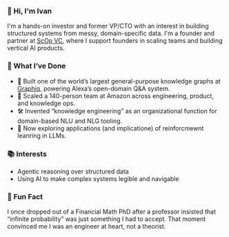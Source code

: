### 👋 Hi, I'm Ivan

I'm a hands-on investor and former VP/CTO with an interest in building structured systems from messy, domain-specific data. I'm a founder and partner at [ScOp VC](https://www.scopvc.com), where I support founders in scaling teams and building vertical AI products.

### 🚀 What I’ve Done

- 🧠 Built one of the world’s largest general-purpose knowledge graphs at [Graphiq](https://en.wikipedia.org/wiki/Graphiq), powering Alexa’s open-domain Q&A system.
- 🤖 Scaled a 140-person team at Amazon across engineering, product, and knowledge ops.
- 🛠️ Invented “knowledge engineering” as an organizational function for domain-based NLU and NLG tooling.
- 🧪 Now exploring applications (and implicatione) of reinforcmewnt leanring in LLMs.

### 📚 Interests

- Agentic reasoning over structured data  
- Using AI to make complex systems legible and navigable  

### 🧬 Fun Fact

I once dropped out of a Financial Math PhD after a professor insisted that “infinite probability” was just something I had to accept. That moment convinced me I was an engineer at heart, not a theorist.

